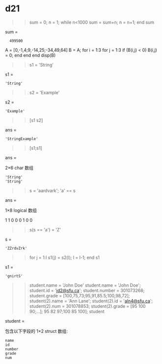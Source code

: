 # d21

>> sum = 0;
>> n = 1;
>> while n<1000
sum = sum+n;
n = n+1;
end
>> sum

sum =

      499500

A = [0,-1,4;9,-14,25;-34,49,64]
B = A;
for i = 1:3
    for j = 1:3
        if (B(i,j) < 0)
            B(i,j) = 0;
        end
    end
end
disp(B)

>> s1 = 'String'

s1 =

    'String'

>> s2 = 'Example'

s2 =

    'Example'

>> [s1 s2]

ans =

    'StringExample'

>> [s1;s1]

ans =

  2×6 char 数组

    'String'
    'String'
>> s = 'aardvark';
>> 'a' == s

ans =

  1×8 logical 数组

   1   1   0   0   0   1   0   0

>> s(s == 'a') = 'Z'

s =

    'ZZrdvZrk'
>> for j = 1:l
s1(j) = s2(l);
l = l-1;
end
>> s1

s1 =

    'gnirtS'
    
>> student.name = 'John Doe'
>> student.name = 'John Doe';
>> student.id = 'jd2@sfu.ca';
>> student.number = 301073268;
>> student.grade = [100,75,73;95,91,85.5;100,98,72];
>> student(2).name = 'Ann Lane';
>> student(2).id = 'aln4@sfu.ca';
>> student(2).num = 301078853;
>> student(2).grade = [95 100 90;...];
95 82 97;100 85 100];
>> student

student = 

  包含以下字段的 1×2 struct 数组:

    name
    id
    number
    grade
    num
